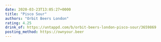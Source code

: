 ```yaml
---
date: 2020-03-23T13:05:27+0000
title: "Pisco Sour"
authors: "Orbit Beers London"
rating: 4.25
drink_of: https://untappd.com/b/orbit-beers-london-pisco-sour/3659869
posting_method: https://ownyour.beer
---
```

